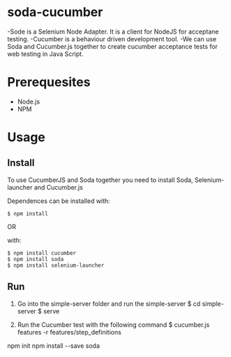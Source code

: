 soda-cucumber
=============
-Sode is a Selenium Node Adapter. It is a client for NodeJS for acceptane testing.
-Cucumber is a behaviour driven development tool.
-We can use Soda and Cucumber.js together to create cucumber acceptance tests for web testing in Java Script.

Prerequesites
=============
- Node.js
- NPM

Usage
=====
Install
-------

To use CucumberJS and Soda together you need to install Soda, Selenium-launcher and Cucumber.js

Dependences can be installed with:

``` shell
$ npm install
```

OR

with:

``` shell
$ npm install cucumber
$ npm install soda
$ npm install selenium-launcher
```

Run
---
1. Go into the simple-server folder and run the simple-server
$ cd simple-server
$ serve

2. Run the Cucumber test with the following command
$ cucumber.js features -r features/step_definitions


npm init
npm install --save soda